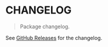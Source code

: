 # CHANGELOG

> Package changelog.

See [GitHub Releases](https://github.com/stdlib-js/math-base-special-xlogy/releases) for the changelog.
